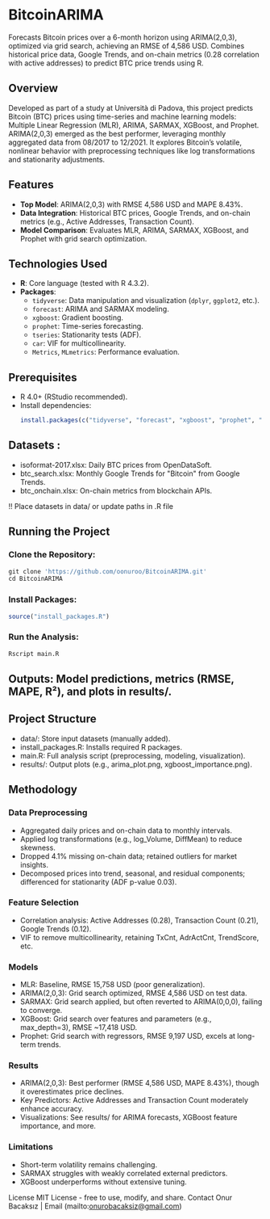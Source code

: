 # BitcoinARIMA

Forecasts Bitcoin prices over a 6-month horizon using ARIMA(2,0,3), optimized via grid search, achieving an RMSE of 4,586 USD. Combines historical price data, Google Trends, and on-chain metrics (0.28 correlation with active addresses) to predict BTC price trends using R.

## Overview

Developed as part of a study at Università di Padova, this project predicts Bitcoin (BTC) prices using time-series and machine learning models: Multiple Linear Regression (MLR), ARIMA, SARMAX, XGBoost, and Prophet. ARIMA(2,0,3) emerged as the best performer, leveraging monthly aggregated data from 08/2017 to 12/2021. It explores Bitcoin’s volatile, nonlinear behavior with preprocessing techniques like log transformations and stationarity adjustments.

## Features
- **Top Model**: ARIMA(2,0,3) with RMSE 4,586 USD and MAPE 8.43%.
- **Data Integration**: Historical BTC prices, Google Trends, and on-chain metrics (e.g., Active Addresses, Transaction Count).
- **Model Comparison**: Evaluates MLR, ARIMA, SARMAX, XGBoost, and Prophet with grid search optimization.

## Technologies Used
- **R**: Core language (tested with R 4.3.2).
- **Packages**:
  - `tidyverse`: Data manipulation and visualization (`dplyr`, `ggplot2`, etc.).
  - `forecast`: ARIMA and SARMAX modeling.
  - `xgboost`: Gradient boosting.
  - `prophet`: Time-series forecasting.
  - `tseries`: Stationarity tests (ADF).
  - `car`: VIF for multicollinearity.
  - `Metrics`, `MLmetrics`: Performance evaluation.

## Prerequisites
- R 4.0+ (RStudio recommended).
- Install dependencies:
  ```R
  install.packages(c("tidyverse", "forecast", "xgboost", "prophet", "tseries", "car", "Metrics", "MLmetrics"))

## Datasets :
- isoformat-2017.xlsx: Daily BTC prices from OpenDataSoft.
- btc_search.xlsx: Monthly Google Trends for "Bitcoin" from Google Trends.
- btc_onchain.xlsx: On-chain metrics from blockchain APIs.

!! Place datasets in data/ or update paths in .R file

## Running the Project
###   Clone the Repository:
  ```R
git clone 'https://github.com/oonuroo/BitcoinARIMA.git'
cd BitcoinARIMA
  ```
### Install Packages:
  ```R
source("install_packages.R")
  ```
###  Run the Analysis:
  ```R
Rscript main.R
  ```
## Outputs: Model predictions, metrics (RMSE, MAPE, R²), and plots in results/.

## Project Structure
- data/: Store input datasets (manually added).
- install_packages.R: Installs required R packages.
- main.R: Full analysis script (preprocessing, modeling, visualization).
- results/: Output plots (e.g., arima_plot.png, xgboost_importance.png).

## Methodology
### Data Preprocessing
- Aggregated daily prices and on-chain data to monthly intervals.
- Applied log transformations (e.g., log_Volume, DiffMean) to reduce skewness.
- Dropped 4.1% missing on-chain data; retained outliers for market insights.
- Decomposed prices into trend, seasonal, and residual components; differenced for stationarity (ADF p-value 0.03).

### Feature Selection
- Correlation analysis: Active Addresses (0.28), Transaction Count (0.21), Google Trends (0.12).
- VIF to remove multicollinearity, retaining TxCnt, AdrActCnt, TrendScore, etc.

### Models
- MLR: Baseline, RMSE 15,758 USD (poor generalization).
- ARIMA(2,0,3): Grid search optimized, RMSE 4,586 USD on test data.
- SARMAX: Grid search applied, but often reverted to ARIMA(0,0,0), failing to converge.
- XGBoost: Grid search over features and parameters (e.g., max_depth=3), RMSE ~17,418 USD.
- Prophet: Grid search with regressors, RMSE 9,197 USD, excels at long-term trends.

### Results
- ARIMA(2,0,3): Best performer (RMSE 4,586 USD, MAPE 8.43%), though it overestimates price declines.
- Key Predictors: Active Addresses and Transaction Count moderately enhance accuracy.
- Visualizations: See results/ for ARIMA forecasts, XGBoost feature importance, and more.

### Limitations
- Short-term volatility remains challenging.
- SARMAX struggles with weakly correlated external predictors.
- XGBoost underperforms without extensive tuning.

License
MIT License - free to use, modify, and share.
Contact
Onur Bacaksız | Email (mailto:onurobacaksiz@gmail.com)

